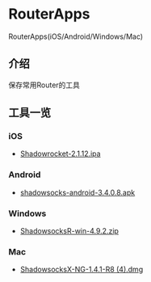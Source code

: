 # RouterApps
RouterApps(iOS/Android/Windows/Mac)


## 介绍
保存常用Router的工具

## 工具一览

### iOS

- [Shadowrocket-2.1.12.ipa](https://raw.githubusercontent.com/djzhao627/RouterApps/master/iOS/Shadowrocket-2.1.12.ipa)

### Android

- [shadowsocks-android-3.4.0.8.apk](https://raw.githubusercontent.com/djzhao627/RouterApps/master/Android/shadowsocks-android-3.4.0.8.apk)

### Windows

- [ShadowsocksR-win-4.9.2.zip](https://raw.githubusercontent.com/djzhao627/RouterApps/master/Windows/ShadowsocksR-win-4.9.2.zip)

### Mac

- [ShadowsocksX-NG-1.4.1-R8 (4).dmg](https://raw.githubusercontent.com/djzhao627/RouterApps/master/Mac/ShadowsocksX-NG-1.4.1-R8-4.dmg)


